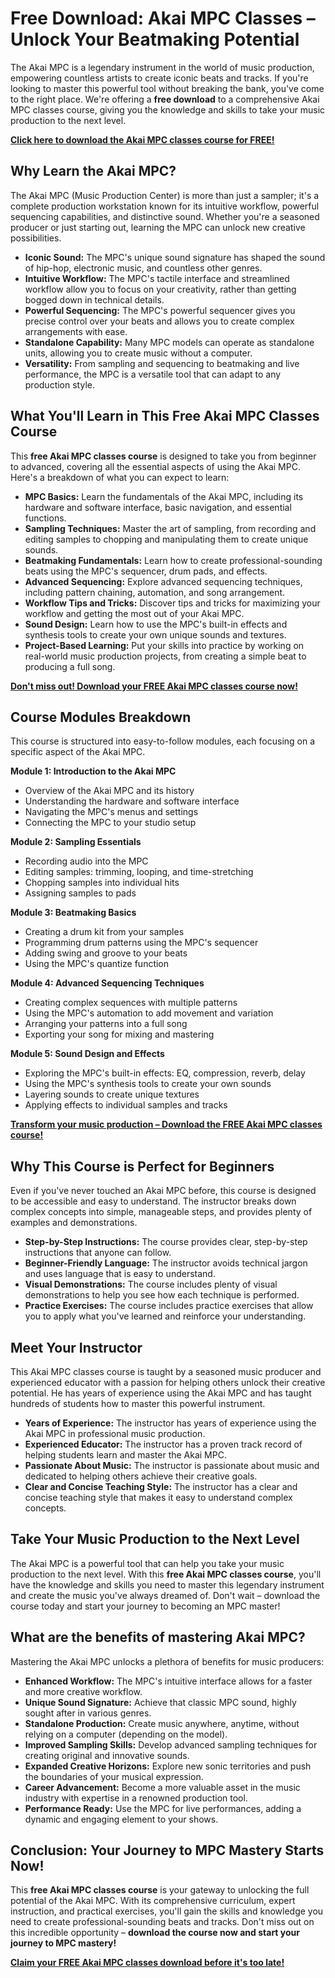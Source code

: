 # Free Download: Akai MPC Classes – Unlock Your Beatmaking Potential

The Akai MPC is a legendary instrument in the world of music production, empowering countless artists to create iconic beats and tracks. If you're looking to master this powerful tool without breaking the bank, you've come to the right place. We're offering a **free download** to a comprehensive Akai MPC classes course, giving you the knowledge and skills to take your music production to the next level.

[**Click here to download the Akai MPC classes course for FREE!**](https://udemywork.com/akai-mpc-classes)

## Why Learn the Akai MPC?

The Akai MPC (Music Production Center) is more than just a sampler; it's a complete production workstation known for its intuitive workflow, powerful sequencing capabilities, and distinctive sound. Whether you're a seasoned producer or just starting out, learning the MPC can unlock new creative possibilities.

*   **Iconic Sound:** The MPC's unique sound signature has shaped the sound of hip-hop, electronic music, and countless other genres.
*   **Intuitive Workflow:** The MPC's tactile interface and streamlined workflow allow you to focus on your creativity, rather than getting bogged down in technical details.
*   **Powerful Sequencing:** The MPC's powerful sequencer gives you precise control over your beats and allows you to create complex arrangements with ease.
*   **Standalone Capability:** Many MPC models can operate as standalone units, allowing you to create music without a computer.
*   **Versatility:** From sampling and sequencing to beatmaking and live performance, the MPC is a versatile tool that can adapt to any production style.

## What You'll Learn in This Free Akai MPC Classes Course

This **free Akai MPC classes course** is designed to take you from beginner to advanced, covering all the essential aspects of using the Akai MPC. Here's a breakdown of what you can expect to learn:

*   **MPC Basics:** Learn the fundamentals of the Akai MPC, including its hardware and software interface, basic navigation, and essential functions.
*   **Sampling Techniques:** Master the art of sampling, from recording and editing samples to chopping and manipulating them to create unique sounds.
*   **Beatmaking Fundamentals:** Learn how to create professional-sounding beats using the MPC's sequencer, drum pads, and effects.
*   **Advanced Sequencing:** Explore advanced sequencing techniques, including pattern chaining, automation, and song arrangement.
*   **Workflow Tips and Tricks:** Discover tips and tricks for maximizing your workflow and getting the most out of your Akai MPC.
*   **Sound Design:** Learn how to use the MPC's built-in effects and synthesis tools to create your own unique sounds and textures.
*   **Project-Based Learning:** Put your skills into practice by working on real-world music production projects, from creating a simple beat to producing a full song.

[**Don't miss out! Download your FREE Akai MPC classes course now!**](https://udemywork.com/akai-mpc-classes)

## Course Modules Breakdown

This course is structured into easy-to-follow modules, each focusing on a specific aspect of the Akai MPC.

**Module 1: Introduction to the Akai MPC**

*   Overview of the Akai MPC and its history
*   Understanding the hardware and software interface
*   Navigating the MPC's menus and settings
*   Connecting the MPC to your studio setup

**Module 2: Sampling Essentials**

*   Recording audio into the MPC
*   Editing samples: trimming, looping, and time-stretching
*   Chopping samples into individual hits
*   Assigning samples to pads

**Module 3: Beatmaking Basics**

*   Creating a drum kit from your samples
*   Programming drum patterns using the MPC's sequencer
*   Adding swing and groove to your beats
*   Using the MPC's quantize function

**Module 4: Advanced Sequencing Techniques**

*   Creating complex sequences with multiple patterns
*   Using the MPC's automation to add movement and variation
*   Arranging your patterns into a full song
*   Exporting your song for mixing and mastering

**Module 5: Sound Design and Effects**

*   Exploring the MPC's built-in effects: EQ, compression, reverb, delay
*   Using the MPC's synthesis tools to create your own sounds
*   Layering sounds to create unique textures
*   Applying effects to individual samples and tracks

[**Transform your music production – Download the FREE Akai MPC classes course!**](https://udemywork.com/akai-mpc-classes)

## Why This Course is Perfect for Beginners

Even if you've never touched an Akai MPC before, this course is designed to be accessible and easy to understand. The instructor breaks down complex concepts into simple, manageable steps, and provides plenty of examples and demonstrations.

*   **Step-by-Step Instructions:** The course provides clear, step-by-step instructions that anyone can follow.
*   **Beginner-Friendly Language:** The instructor avoids technical jargon and uses language that is easy to understand.
*   **Visual Demonstrations:** The course includes plenty of visual demonstrations to help you see how each technique is performed.
*   **Practice Exercises:** The course includes practice exercises that allow you to apply what you've learned and reinforce your understanding.

## Meet Your Instructor

This Akai MPC classes course is taught by a seasoned music producer and experienced educator with a passion for helping others unlock their creative potential. He has years of experience using the Akai MPC and has taught hundreds of students how to master this powerful instrument.

*   **Years of Experience:** The instructor has years of experience using the Akai MPC in professional music production.
*   **Experienced Educator:** The instructor has a proven track record of helping students learn and master the Akai MPC.
*   **Passionate About Music:** The instructor is passionate about music and dedicated to helping others achieve their creative goals.
*   **Clear and Concise Teaching Style:** The instructor has a clear and concise teaching style that makes it easy to understand complex concepts.

## Take Your Music Production to the Next Level

The Akai MPC is a powerful tool that can help you take your music production to the next level. With this **free Akai MPC classes course**, you'll have the knowledge and skills you need to master this legendary instrument and create the music you've always dreamed of. Don't wait – download the course today and start your journey to becoming an MPC master!

## What are the benefits of mastering Akai MPC?

Mastering the Akai MPC unlocks a plethora of benefits for music producers:

*   **Enhanced Workflow:** The MPC's intuitive interface allows for a faster and more creative workflow.
*   **Unique Sound Signature:** Achieve that classic MPC sound, highly sought after in various genres.
*   **Standalone Production:** Create music anywhere, anytime, without relying on a computer (depending on the model).
*   **Improved Sampling Skills:** Develop advanced sampling techniques for creating original and innovative sounds.
*   **Expanded Creative Horizons:** Explore new sonic territories and push the boundaries of your musical expression.
*   **Career Advancement:** Become a more valuable asset in the music industry with expertise in a renowned production tool.
*   **Performance Ready:** Use the MPC for live performances, adding a dynamic and engaging element to your shows.

## Conclusion: Your Journey to MPC Mastery Starts Now!

This **free Akai MPC classes course** is your gateway to unlocking the full potential of the Akai MPC. With its comprehensive curriculum, expert instruction, and practical exercises, you'll gain the skills and knowledge you need to create professional-sounding beats and tracks. Don't miss out on this incredible opportunity – **download the course now and start your journey to MPC mastery!**

[**Claim your FREE Akai MPC classes download before it's too late!**](https://udemywork.com/akai-mpc-classes)
